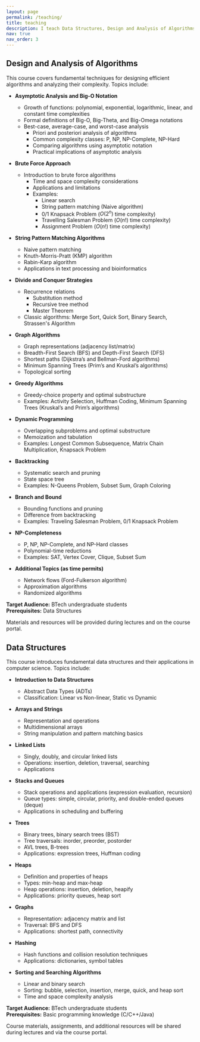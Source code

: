 ```yaml
---
layout: page
permalink: /teaching/
title: teaching
description: I teach Data Structures, Design and Analysis of Algorithms, and Machine Learning to BTech undergraduate students.
nav: true
nav_order: 3
---
```


## Design and Analysis of Algorithms

This course covers fundamental techniques for designing efficient algorithms and analyzing their complexity. Topics include:


- **Asymptotic Analysis and Big-O Notation**
    - Growth of functions: polynomial, exponential, logarithmic, linear, and constant time complexities
    - Formal definitions of Big-O, Big-Theta, and Big-Omega notations
    - Best-case, average-case, and worst-case analysis
        - Priori and posteriori analysis of algorithms
        - Common complexity classes: P, NP, NP-Complete, NP-Hard
        - Comparing algorithms using asymptotic notation
        - Practical implications of asymptotic analysis

- **Brute Force Approach**
    - Introduction to brute force algorithms
        - Time and space complexity considerations
        - Applications and limitations
        - Examples:
            - Linear search
            - String pattern matching (Naive algorithm)
            - 0/1 Knapsack Problem ($O(2^n)$ time complexity)
            - Travelling Salesman Problem ($O(n!)$ time complexity)
            - Assignment Problem ($O(n!)$ time complexity)

- **String Pattern Matching Algorithms**
    - Naive pattern matching
    - Knuth-Morris-Pratt (KMP) algorithm
    - Rabin-Karp algorithm
    - Applications in text processing and bioinformatics

- **Divide and Conquer Strategies**
    - Recurrence relations
        - Substitution method
        - Recursive tree method
        - Master Theorem
    - Classic algorithms: Merge Sort, Quick Sort, Binary Search, Strassen's Algorithm

- **Graph Algorithms**
    - Graph representations (adjacency list/matrix)
    - Breadth-First Search (BFS) and Depth-First Search (DFS)
    - Shortest paths (Dijkstra’s and Bellman-Ford algorithms)
    - Minimum Spanning Trees (Prim’s and Kruskal’s algorithms)
    - Topological sorting

- **Greedy Algorithms**
    - Greedy-choice property and optimal substructure
    - Examples: Activity Selection, Huffman Coding, Minimum Spanning Trees (Kruskal’s and Prim’s algorithms)

- **Dynamic Programming**
    - Overlapping subproblems and optimal substructure
    - Memoization and tabulation
    - Examples: Longest Common Subsequence, Matrix Chain Multiplication, Knapsack Problem

- **Backtracking**
    - Systematic search and pruning
    - State space tree
    - Examples: N-Queens Problem, Subset Sum, Graph Coloring

- **Branch and Bound**
    - Bounding functions and pruning
    - Difference from backtracking
    - Examples: Traveling Salesman Problem, 0/1 Knapsack Problem

- **NP-Completeness**
    - P, NP, NP-Complete, and NP-Hard classes
    - Polynomial-time reductions
    - Examples: SAT, Vertex Cover, Clique, Subset Sum

- **Additional Topics (as time permits)**
    - Network flows (Ford-Fulkerson algorithm)
    - Approximation algorithms
    - Randomized algorithms

**Target Audience:** BTech undergraduate students  
**Prerequisites:** Data Structures

Materials and resources will be provided during lectures and on the course portal.


## Data Structures

This course introduces fundamental data structures and their applications in computer science. Topics include:

- **Introduction to Data Structures**
    - Abstract Data Types (ADTs)
    - Classification: Linear vs Non-linear, Static vs Dynamic

- **Arrays and Strings**
    - Representation and operations
    - Multidimensional arrays
    - String manipulation and pattern matching basics

- **Linked Lists**
    - Singly, doubly, and circular linked lists
    - Operations: insertion, deletion, traversal, searching
    - Applications

- **Stacks and Queues**
    - Stack operations and applications (expression evaluation, recursion)
    - Queue types: simple, circular, priority, and double-ended queues (deque)
    - Applications in scheduling and buffering

- **Trees**
    - Binary trees, binary search trees (BST)
    - Tree traversals: inorder, preorder, postorder
    - AVL trees, B-trees
    - Applications: expression trees, Huffman coding

- **Heaps**
    - Definition and properties of heaps
    - Types: min-heap and max-heap
    - Heap operations: insertion, deletion, heapify
    - Applications: priority queues, heap sort

- **Graphs**
    - Representation: adjacency matrix and list
    - Traversal: BFS and DFS
    - Applications: shortest path, connectivity

- **Hashing**
    - Hash functions and collision resolution techniques
    - Applications: dictionaries, symbol tables

- **Sorting and Searching Algorithms**
    - Linear and binary search
    - Sorting: bubble, selection, insertion, merge, quick, and heap sort
    - Time and space complexity analysis


**Target Audience:** BTech undergraduate students  
**Prerequisites:** Basic programming knowledge (C/C++/Java)

Course materials, assignments, and additional resources will be shared during lectures and via the course portal.
